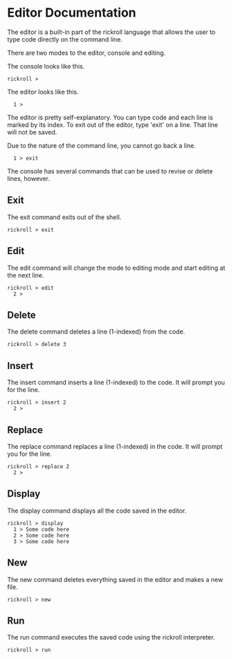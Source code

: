 # Editor Documentation

The editor is a built-in part of the rickroll language that allows the user to type code directly on the command line.

There are two modes to the editor, console and editing.

The console looks like this.

```
rickroll >
```

The editor looks like this.

```
  1 > 
```

The editor is pretty self-explanatory. You can type code and each line is marked by its index. To exit out of the editor, type 'exit' on a line. That line will not be saved.

Due to the nature of the command line, you cannot go back a line.

```
  1 > exit
```

The console has several commands that can be used to revise or delete lines, however.

## Exit

The exit command exits out of the shell.

```
rickroll > exit
```

## Edit

The edit command will change the mode to editing mode and start editing at the next line.

```
rickroll > edit
  2 > 
```

## Delete

The delete command deletes a line (1-indexed) from the code.

```
rickroll > delete 3
```

## Insert

The insert command inserts a line (1-indexed) to the code. It will prompt you for the line.

```
rickroll > insert 2
  2 > 
```

## Replace

The replace command replaces a line (1-indexed) in the code. It will prompt you for the line.

```
rickroll > replace 2
  2 > 
```

## Display

The display command displays all the code saved in the editor.

```
rickroll > display
  1 > Some code here
  2 > Some code here
  3 > Some code here
```

## New

The new command deletes everything saved in the editor and makes a new file.

```
rickroll > new
```

## Run

The run command executes the saved code using the rickroll interpreter.

```
rickroll > run
```